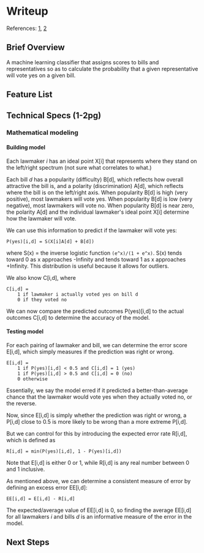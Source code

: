 # Writeup

References: [1](http://www.cs.columbia.edu/~blei/papers/GerrishBlei2012.pdf), [2](http://www.stat.columbia.edu/~gelman/research/published/171.pdf)

## Brief Overview

A machine learning classifier that assigns scores to bills and representatives so as to calculate the probability that a given representative will vote yes on a given bill.

## Feature List

## Technical Specs (1-2pg)

### Mathematical modeling

#### Building model

Each lawmaker *i* has an ideal point X[i] that represents where they stand on the left/right spectrum (not sure what correlates to what.)

Each bill *d* has a popularity (difficulty) B[d], which reflects how overall attractive the bill is, and a polarity (discrimination) A[d], which reflects where the bill is on the left/right axis. When popularity B[d] is high (very positive), most lawmakers will vote yes. When popularity B[d] is low (very negative), most lawmakers will vote no. When popularity B[d] is near zero, the polarity A[d] and the individual lawmaker's ideal point X[i] determine how the lawmaker will vote.

We can use this information to predict if the lawmaker will vote yes:

```
P(yes)[i,d] = S(X[i]A[d] + B[d])
```

where S(x) = the inverse logistic function `(e^x)/(1 + e^x)`. S(x) tends toward 0 as x approaches -Infinity and tends toward 1 as x approaches +Infinity. This distribution is useful because it allows for outliers.

We also know C[i,d], where

```
C[i,d] =
	1 if lawmaker i actually voted yes on bill d
	0 if they voted no
```

We can now compare the predicted outcomes P(yes)[i,d] to the actual outcomes C[i,d] to determine the accuracy of the model.

#### Testing model

For each pairing of lawmaker and bill, we can determine the error score E[i,d], which simply measures if the prediction was right or wrong.

```
E[i,d] =
	1 if P(yes)[i,d] < 0.5 and C[i,d] = 1 (yes)
	1 if P(yes)[i,d] > 0.5 and C[i,d] = 0 (no)
	0 otherwise
```

Essentially, we say the model erred if it predicted a better-than-average chance that the lawmaker would vote yes when they actually voted no, or the reverse.

Now, since E[i,d] is simply whether the prediction was right or wrong, a P[i,d] close to 0.5 is more likely to be wrong than a more extreme P[i,d].

But we can control for this by introducing the expected error rate R[i,d], which is defined as

```
R[i,d] = min(P(yes)[i,d], 1 - P(yes)[i,d])
```

Note that E[i,d] is either 0 or 1, while R[i,d] is any real number between 0 and 1 inclusive.

As mentioned above, we can determine a consistent measure of error by defining an excess error EE[i,d]:

```
EE[i,d] = E[i,d] - R[i,d]
```

The expected/average value of EE[i,d] is 0, so finding the average EE[i,d] for all lawmakers *i* and bills *d* is an informative measure of the error in the model.

## Next Steps
